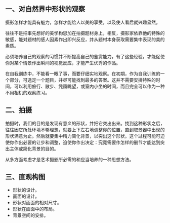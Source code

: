 ## 一、对自然界中形状的观察

摄影怎样才能具有魅力，怎样才能给人以美的享受，以及使人看后就兴趣盎然。

往往不是把事先想好的美学构思加在拍摄题材身上，相反，摄影家依靠他的特殊的敏感，能对题材的感人因素作出即兴反应，并从题材本身获取需要集中表现的美的素质。 

必须培养自己的观察的习惯并不断提高自己的鉴赏能力，有了这些经验，才能促使你对某个情景作出瞬间的视觉反应，才能产生优秀的作品。

在自我训练中，不能看一眼了事，而要仔细实地观察。在初期，作为自我训练的一个部分，可选定一个题目，并尽可能找到最多的答案。这并不需要安排特殊的时间，可以利用旅行、散步、凭窗眺望，或室内小坐的时间，而且完全可以作为一种不用相机的观察练习。 

## 二、拍摄

拍摄时，我们的目的是发现有意义的形状，并把它突出出来。找到这种形状之后，往往因它所处环境不够理想，就要上下左右地调整你的位置，直到取景器中出现的形状满意为止。然后就要集中精力简化背景，以突出这个形状。这个过程可能可迫使你作出必要的让步和调整，迫使你作出决定：究竟需要作怎样的删节才能达到突出主体或简化背景的目的。 

从多方面考虑才是艺术摄影所必需的和应当培养的一种思想方法。

## 三、直观构图

- 形状的设计。 
- 画面的设计。 
- 形状对画面的相对尺寸。 
- 形状在画面中的布局。 
- 背景空间的安排。